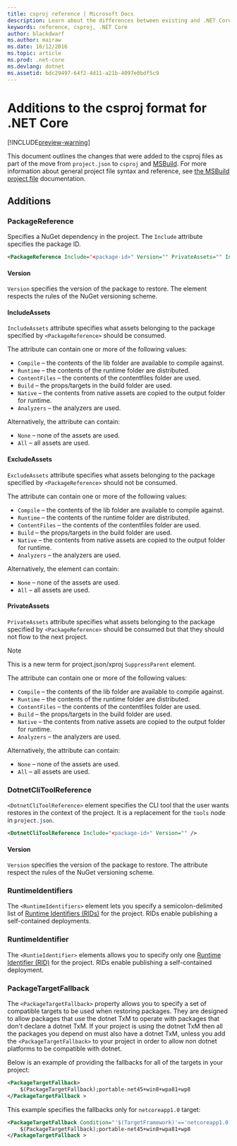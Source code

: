 ```yaml
---
title: csproj reference | Microsoft Docs
description: Learn about the differences between existing and .NET Core csproj files
keywords: reference, csproj, .NET Core
author: blackdwarf
ms.author: mairaw
ms.date: 10/12/2016
ms.topic: article
ms.prod: .net-core
ms.devlang: dotnet
ms.assetid: bdc29497-64f2-4d11-a21b-4097e0bdf5c9
---
```


# Additions to the csproj format for .NET Core

[!INCLUDE[preview-warning](../../../includes/warning.md)]

This document outlines the changes that were added to the csproj files as part of the move from `project.json` to `csproj` and 
[MSBuild](https://github.com/Microsoft/MSBuild). For more information about general project file syntax and reference, 
see [the MSBuild project file](https://docs.microsoft.com/visualstudio/msbuild/msbuild-project-file-schema-reference) documentation.  

## Additions

### PackageReference
Specifies a NuGet dependency in the project. The `Include` attribute specifies the package ID. 

```xml
<PackageReference Include="<package-id>" Version="" PrivateAssets="" IncludeAssets="" ExcludeAssets="" />
```

#### Version
`Version` specifies the version of the package to restore. The element respects the rules of the NuGet versioning scheme.

#### IncludeAssets
`IncludeAssets` attribute specifies what assets belonging to the package specified by `<PackageReference>` should be 
consumed. 

The attribute can contain one or more of the following values:

* `Compile` – the contents of the lib folder are available to compile against.
* `Runtime` – the contents of the runtime folder are distributed.
* `ContentFiles` – the contents of the contentfiles folder are used.
* `Build` – the props/targets in the build folder are used.
* `Native` – the contents from native assets are copied to the output folder for runtime.
* `Analyzers` – the analyzers are used.

Alternatively, the attribute can contain:

* `None` – none of the assets are used.
* `All` – all assets are used.

#### ExcludeAssets
`ExcludeAssets` attribute specifies what assets belonging to the package specified by `<PackageReference>` should not 
be consumed.

The attribute can contain one or more of the following values:

* `Compile` – the contents of the lib folder are available to compile against.
* `Runtime` – the contents of the runtime folder are distributed.
* `ContentFiles` – the contents of the contentfiles folder are used.
* `Build` – the props/targets in the build folder are used.
* `Native` – the contents from native assets are copied to the output folder for runtime.
* `Analyzers` – the analyzers are used.

Alternatively, the element can contain:

* `None` – none of the assets are used.
* `All` – all assets are used.

#### PrivateAssets
`PrivateAssets` attribute specifies what assets belonging to the package specified by `<PackageReference>` should be 
consumed but that they should not flow to the next project. 

> [!NOTE]
> This is a new term for project.json/xproj `SuppressParent` element. 

The attribute can contain one or more of the following values:

* `Compile` – the contents of the lib folder are available to compile against.
* `Runtime` – the contents of the runtime folder are distributed.
* `ContentFiles` – the contents of the contentfiles folder are used.
* `Build` – the props/targets in the build folder are used.
* `Native` – the contents from native assets are copied to the output folder for runtime.
* `Analyzers` – the analyzers are used.

Alternatively, the attribute can contain:

* `None` – none of the assets are used.
* `All` – all assets are used.

### DotnetCliToolReference
`<DotnetCliToolReference>` element specifies the CLI tool that the user wants restores in the context of the project. It is 
a replacement for the `tools` node in `project.json`. 

```xml
<DotnetCliToolReference Include="<package-id>" Version="" />
```

#### Version
`Version` specifies the version of the package to restore. The attribute respect the rules of the NuGet versioning scheme.

### RuntimeIdentifiers
The `<RuntimeIdentifiers>` element lets you specify a semicolon-delimited list of [Runtime Identifiers (RIDs)](../../rid-catalog.md) for the project. 
RIDs enable publishing a self-contained deployments. 


### RuntimeIdentifier
The `<RuntieIdentifier>` elements allows you to specify only one [Runtime Identifier (RID)](../../rid-catalog.md) for the project. RIDs enable publishing a self-contained deployment. 

### PackageTargetFallback 
The `<PackageTargetFallback>` property allows you to specify a set of compatible targets to be used when restoring packages. They are designed to allow packages that use the dotnet TxM to operate with packages that don't declare a dotnet TxM. If your project is using the dotnet TxM then all the packages you depend on must also have a dotnet TxM, unless you add the `<PackageTargetFallback>` to your project in order to allow non dotnet platforms to be compatible with dotnet. 

Below is an example of providing the fallbacks for all of the targets in your project: 

```xml
<PackageTargetFallback>
    $(PackageTargetFallback);portable-net45+win8+wpa81+wp8
</PackageTargetFallback >
```

This example specifies the fallbacks only for `netcoreapp1.0` target:

```xml
<PackageTargetFallback Condition="'$(TargetFramework)'=='netcoreapp1.0'">
    $(PackageTargetFallback);portable-net45+win8+wpa81+wp8
</PackageTargetFallback >
```